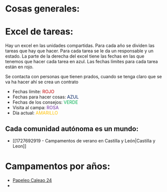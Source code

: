 # Cosas generales: 

# Excel de tareas:
Hay un excel en las unidades compartidas. Para cada año  se dividen las tareas  que hay que hacer. Para cada tarea se le da un responsable y un estado.
 La parte de la derecha del excel tiene las fechas en las que tenemos que hacer cada tarea en azul. Las fechas límites para cada tarea están en rojo. 

Se contacta con personas que tienen prados, cuando se tenga claro que se va ha hacer ahí se crea un contrato

+ Fechas límite: <font color="#c00000">ROJO</font>
+ Fechas para hacer cosas: <font color="#002060">AZUL</font>
+ Fechas de los consejos: <font color="#00b050">VERDE</font>
+ Visita al campa: <font color="#7030a0">ROSA</font>
+ Día actual: <font color="#ffc000">AMARILLO</font>

## Cada comunidad autónoma es un mundo: 
+ [[1727692919 - Campamentos de verano en Castilla y León|Castilla y Leon]]
# Campamentos por años: 
+ [Papeleo Caleao 24](Papeleo%20Caleao%2024.md)
+ 